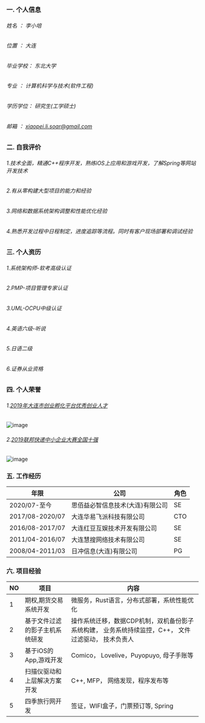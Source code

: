 ### 一. 个人信息
###### 姓名    ： 李小培
###### 位置    ： 大连
###### 毕业学校： 东北大学
###### 专业    ： 计算机科学与技术(软件工程)
###### 学历学位： 研究生(工学硕士)
###### 邮箱    ： xiaopei.li.soar@gmail.com


### 二. 自我评价
###### 1.技术全面，精通C++程序开发，熟练iOS上应用和游戏开发，了解Spring等网站开发技术
###### 2.有从零构建大型项目的能力和经验
###### 3.网络和数据系统架构调整和性能优化经验
###### 4.熟悉开发过程中日程制定，进度追踪等流程。同时有客户现场部署和调试经验

### 三. 个人资历
###### 1.系统架构师-软考高级认证
###### 2.PMP-项目管理专家认证
###### 3.UML-OCPU中级认证
###### 4.英语六级-听说
###### 5.日语二级
###### 6.证券从业资格

### 四. 个人荣誉
###### 1.[2019年大连市创业孵化平台优秀创业人才](https://wenku.baidu.com/view/3ad77209a800b52acfc789eb172ded630b1c98b6.html)<br>
![image](https://user-images.githubusercontent.com/5185995/131624520-e25a8f9a-e1fe-4433-a22c-362ba02533ff.png)
###### 2.[2019联邦快递中小企业大赛全国十强](https://www.sohu.com/a/317046248_564549)<br>
![image](https://user-images.githubusercontent.com/5185995/131624570-ac6fbe25-02ad-40dd-a4dc-9156905b1467.png)

### 五. 工作经历

| 年限 | 公司 | 角色 |
| -------- | -------- | -------- |
| 2020/07-至今 | 思佰益必智信息技术(大连)有限公司 | SE |
| 2017/08-2020/07 | 大连华易飞派科技有限公司 | CTO |
| 2016/08-2017/07 | 大连红豆互娱技术开发有限公司 | SE |
| 2011/04-2016/07 | 大连慧搜网络技术有限公司 | SE |
| 2008/04-2011/03 | 日冲信息(大连)有限公司 | PG |

### 六. 项目经验

| NO | 项目 | 内容 |
| -------- | -------- | -------- |
| 1| 期权,期货交易系统开发| 微服务，Rust语言，分布式部署，系统性能优化   |
| 2| 基于文件过滤的影子主机系统研发| 操作系统迁移，数据CDP机制，双机备份影子系统构建， 业务系统持续监控，C++， 文件过滤驱动， 技术负责人   |
| 3| 基于iOS的App,游戏开发| Comico， Lovelive，Puyopuyo, 母子手账等  |
| 4| 扫描仪驱动和上层解决方案开发|  C++, MFP， 网络发现，程序发布等  |
| 5| 四季旅行网开发| 签证，WIFI盒子，门票预订等, Spring |

